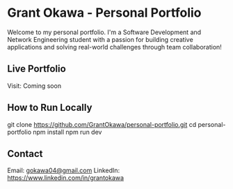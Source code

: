 # Grant Okawa - Personal Portfolio 

Welcome to my personal portfolio. I'm a Software Development and Network Engineering student with a passion for building creative applications and solving real-world challenges through team collaboration! 

## Live Portfolio
Visit: Coming soon

## How to Run Locally 
git clone https://github.com/GrantOkawa/personal-portfolio.git
cd personal-portfolio
npm install 
npm run dev

## Contact
Email: gokawa04@gmail.com
LinkedIn: https://www.linkedin.com/in/grantokawa